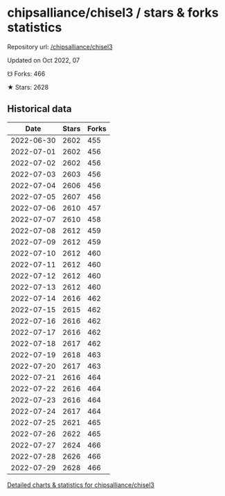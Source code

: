 # chipsalliance/chisel3 / stars & forks statistics

Repository url: [/chipsalliance/chisel3](https://github.com/chipsalliance/chisel3)

Updated on Oct 2022, 07

☋ Forks: 466

★ Stars: 2628

## Historical data
| Date | Stars | Forks |
|------|-------|-------|
| 2022-06-30 | 2602 | 455 | 
| 2022-07-01 | 2602 | 456 | 
| 2022-07-02 | 2602 | 456 | 
| 2022-07-03 | 2603 | 456 | 
| 2022-07-04 | 2606 | 456 | 
| 2022-07-05 | 2607 | 456 | 
| 2022-07-06 | 2610 | 457 | 
| 2022-07-07 | 2610 | 458 | 
| 2022-07-08 | 2612 | 459 | 
| 2022-07-09 | 2612 | 459 | 
| 2022-07-10 | 2612 | 460 | 
| 2022-07-11 | 2612 | 460 | 
| 2022-07-12 | 2612 | 460 | 
| 2022-07-13 | 2612 | 460 | 
| 2022-07-14 | 2616 | 462 | 
| 2022-07-15 | 2615 | 462 | 
| 2022-07-16 | 2616 | 462 | 
| 2022-07-17 | 2616 | 462 | 
| 2022-07-18 | 2617 | 462 | 
| 2022-07-19 | 2618 | 463 | 
| 2022-07-20 | 2617 | 463 | 
| 2022-07-21 | 2616 | 464 | 
| 2022-07-22 | 2616 | 464 | 
| 2022-07-23 | 2616 | 464 | 
| 2022-07-24 | 2617 | 464 | 
| 2022-07-25 | 2621 | 465 | 
| 2022-07-26 | 2622 | 465 | 
| 2022-07-27 | 2624 | 466 | 
| 2022-07-28 | 2626 | 466 | 
| 2022-07-29 | 2628 | 466 | 


[Detailed charts & statistics for chipsalliance/chisel3](https://reviewgithub.com/rep/chipsalliance/chisel3)
